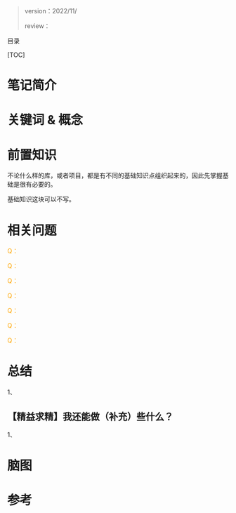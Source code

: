 > version：2022/11/
>
> review：



目录

[TOC]

# 笔记简介





# 关键词 & 概念





# 前置知识

不论什么样的库，或者项目，都是有不同的基础知识点组织起来的，因此先掌握基础是很有必要的。

基础知识这块可以不写。

































































# 相关问题

<font color='orange'>Q：</font>



<font color='orange'>Q：</font>



<font color='orange'>Q：</font>



<font color='orange'>Q：</font>



<font color='orange'>Q：</font>



<font color='orange'>Q：</font>



<font color='orange'>Q：</font>



# 总结

1、

## 【精益求精】我还能做（补充）些什么？

1、



# 脑图



# 参考

